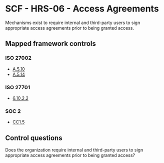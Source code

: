# SCF - HRS-06 - Access Agreements
Mechanisms exist to require internal and third-party users to sign appropriate access agreements prior to being granted access. 
## Mapped framework controls
### ISO 27002
- [A.5.10](../iso27002/a-5.md#a510)
- [A.5.14](../iso27002/a-5.md#a514)
  
### ISO 27701
- [6.10.2.2](../iso27701/61022.md)
  
### SOC 2
- [CC1.5](../soc2/cc15.md)
  
## Control questions
Does the organization require internal and third-party users to sign appropriate access agreements prior to being granted access? 
  
